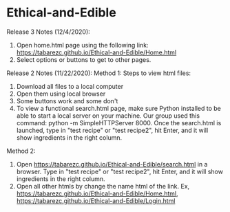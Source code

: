 # Ethical-and-Edible
Release 3 Notes (12/4/2020):
1) Open home.html page using the following link:
https://tabarezc.github.io/Ethical-and-Edible/Home.html
2) Select options or buttons to get to other pages.

Release 2 Notes (11/22/2020):
Method 1:
Steps to view html files:
1) Download all files to a local computer
2) Open them using local browser
3) Some buttons work and some don't
4) To view a functional search.html page, make sure Python installed to be able to start a local server on your machine. Our group used this command:
python -m SimpleHTTPServer 8000. Once the search.html is launched, type in "test recipe" or "test recipe2", hit Enter, and it will show ingredients in the right column.

Method 2:
1) Open https://tabarezc.github.io/Ethical-and-Edible/search.html in a browser. Type in "test recipe" or "test recipe2", hit Enter, and it will show ingredients in the right column.
2) Open all other htmls by change the name html of the link. Ex, https://tabarezc.github.io/Ethical-and-Edible/Home.html, https://tabarezc.github.io/Ethical-and-Edible/Login.html
